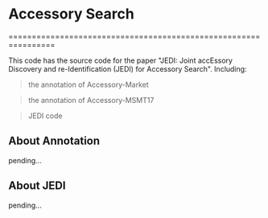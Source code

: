 # Accessory Search
================================================================

This code has the source code for the paper "JEDI: Joint accEssory Discovery and re-Identification (JEDI) for Accessory Search". Including:

> the annotation of Accessory-Market

> the annotation of Accessory-MSMT17

> JEDI code

## About Annotation
pending...

## About JEDI
pending...
